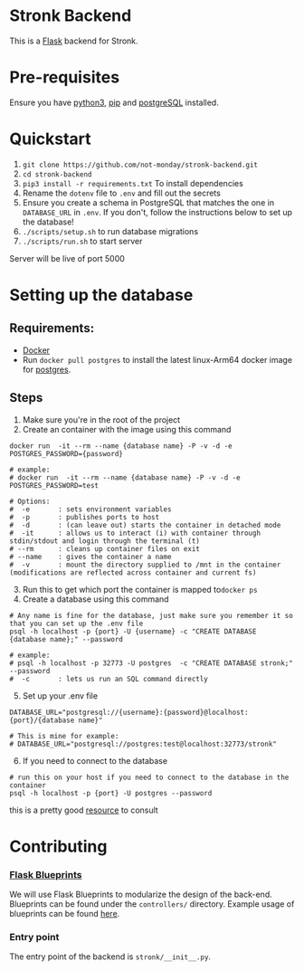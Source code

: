 # Stronk Backend
This is a [Flask](https://flask.palletsprojects.com/en/1.1.x/blueprints/) backend for Stronk.

# Pre-requisites
Ensure you have [python3](https://www.python.org/downloads/), [pip](https://pip.pypa.io/en/stable/installing/) and [postgreSQL](https://www.postgresql.org/) installed.

# Quickstart
1. `git clone https://github.com/not-monday/stronk-backend.git`
2. `cd stronk-backend`
3. `pip3 install -r requirements.txt` To install dependencies
4. Rename the `dotenv` file to `.env` and fill out the secrets
5. Ensure you create a schema in PostgreSQL that matches the one in `DATABASE_URL` in `.env`. If you don't, follow the instructions below to set up the database!
6. `./scripts/setup.sh` to run database migrations
7. `./scripts/run.sh` to start server

Server will be live of port 5000

# Setting up the database
## Requirements:
- [Docker]( https://docs.docker.com/install/)
- Run `docker pull postgres` to install the latest linux-Arm64 docker image for [postgres](https://hub.docker.com/postgres). 

## Steps
1. Make sure you're in the root of the project
2. Create an container with the image using this command
```docker
docker run  -it --rm --name {database name} -P -v -d -e POSTGRES_PASSWORD={password}     

# example:
# docker run  -it --rm --name {database name} -P -v -d -e POSTGRES_PASSWORD=test

# Options:
#  -e       : sets environment variables 
#  -p       : publishes ports to host
#  -d       : (can leave out) starts the container in detached mode
#  -it      : allows us to interact (i) with container through stdin/stdout and login through the terminal (t)
# --rm      : cleans up container files on exit
# --name    : gives the container a name
#  -v       : mount the directory supplied to /mnt in the container (modifications are reflected across container and current fs)
```
3. Run this to get which port the container is mapped to`docker ps`
4. Create a database using this command
```
# Any name is fine for the database, just make sure you remember it so that you can set up the .env file
psql -h localhost -p {port} -U {username} -c "CREATE DATABASE {database name};" --password

# example:
# psql -h localhost -p 32773 -U postgres  -c "CREATE DATABASE stronk;" --password
#  -c       : lets us run an SQL command directly
```

5. Set up your .env file
```
DATABASE_URL="postgresql://{username}:{password}@localhost:{port}/{database name}"

# This is mine for example: 
# DATABASE_URL="postgresql://postgres:test@localhost:32773/stronk"
```

6. If you need to connect to the database
```
# run this on your host if you need to connect to the database in the container
psql -h localhost -p {port} -U postgres --password
```

this is a pretty good [resource](https://docs.docker.com/engine/examples/postgresql_service/) to consult

# Contributing
### [Flask Blueprints](https://flask.palletsprojects.com/en/1.1.x/blueprints/)
We will use Flask Blueprints to modularize the design of the back-end. Blueprints can be found under the `controllers/` directory.
Example usage of blueprints can be found [here](https://flask.palletsprojects.com/en/1.1.x/blueprints/).

### Entry point
The entry point of the backend is `stronk/__init__.py`.